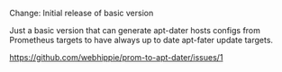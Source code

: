 Change: Initial release of basic version

Just a basic version that can generate apt-dater hosts configs from Prometheus
targets to have always up to date apt-fater update targets.

https://github.com/webhippie/prom-to-apt-dater/issues/1
